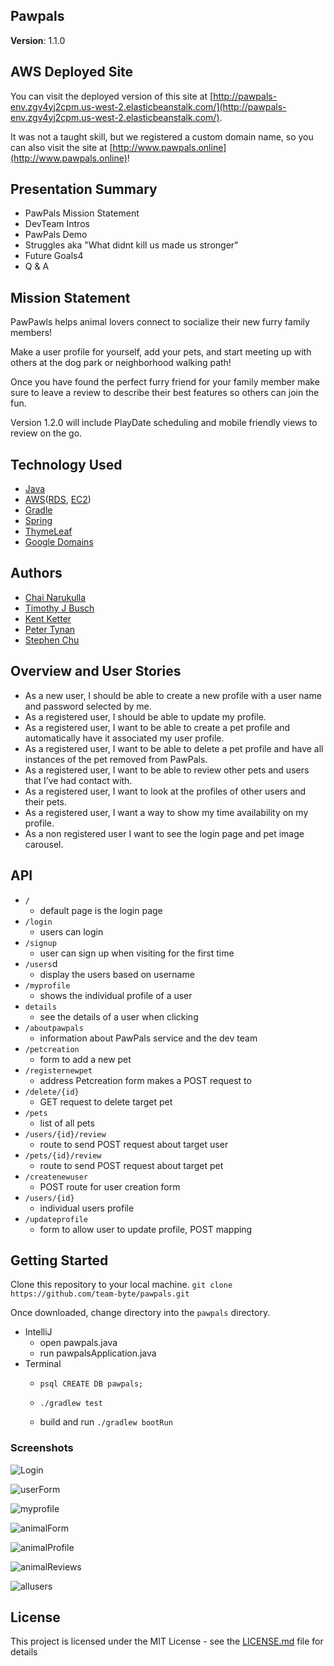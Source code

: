 ## Pawpals  
**Version**: 1.1.0

## AWS Deployed Site
You can visit the deployed version of this site at [http://pawpals-env.zgv4yj2cpm.us-west-2.elasticbeanstalk.com/](http://pawpals-env.zgv4yj2cpm.us-west-2.elasticbeanstalk.com/).

It was not a taught skill, but we registered a custom domain name, so you can also visit the site at [http://www.pawpals.online](http://www.pawpals.online)!

## Presentation Summary
- PawPals Mission Statement
- DevTeam Intros
- PawPals Demo
- Struggles aka "What didnt kill us made us stronger"
- Future Goals4
- Q & A

## Mission Statement
PawPawls helps animal lovers connect to socialize their new furry family members!

Make a user profile for yourself, add your pets, and start meeting up with others at the dog park or neighborhood walking path!

Once you have found the perfect furry friend for your family member make sure to leave a review to describe their best features so others can join the fun.

Version 1.2.0 will include PlayDate scheduling and mobile friendly views to review on the go.

## Technology Used
- [Java](https://go.java/index.html)
- [AWS](https://aws.amazon.com/)([RDS](https://aws.amazon.com/rds/), [EC2](https://aws.amazon.com/ec2/))
- [Gradle](https://docs.gradle.org/current/userguide/userguide.html)
- [Spring](https://spring.io/)
- [ThymeLeaf](https://www.thymeleaf.org/documentation.html)
- [Google Domains](https://domains.google/#/)

## Authors 
- [Chai Narukulla](https://www.linkedin.com/in/chaitanya-narukulla/)
- [Timothy J Busch](https://www.linkedin.com/in/timothyjbusch/)
- [Kent Ketter](https://www.linkedin.com/in/kent-ketter/)
- [Peter Tynan](https://www.linkedin.com/in/petertynan/)
- [Stephen Chu](https://www.linkedin.com/in/stephenchu530/)

## Overview and User Stories

- As a new user, I should be able to create a new profile with a user name and password selected by me.
- As a registered user, I should be able to update my profile.
- As a registered user, I want to be able to create a pet profile and automatically have it associated my user profile.
- As a registered user, I want to be able to delete a pet profile and have all instances of the pet removed from PawPals.
- As a registered user, I want to be able to review other pets and users that I’ve had contact with.
- As a registered user, I want to look at the profiles of other users and their pets.
- As a registered user, I want a way to show my time availability on my profile.
- As a non registered user I want to see the login page and pet image carousel.

## API

- ```/```
    - default page is the login page
- ```/login```
    - users can login
- ```/signup```
    - user can sign up when visiting for the first time
- ```/users```d
    - display the users based on username
-  ```/myprofile```
    - shows the individual profile of a user
- ```details```
    - see the details of a user when clicking
- ```/aboutpawpals```
    - information about PawPals service and the dev team
- ```/petcreation```
    - form to add a new pet
- ```/registernewpet```
    - address Petcreation form makes a POST request to
- ```/delete/{id}```
    - GET request to delete target pet
- ```/pets```
    - list of all pets
- ```/users/{id}/review```
    - route to send POST request about target user
- ```/pets/{id}/review```
    - route to send POST request about target pet   
- ```/createnewuser```
    - POST route for user creation form
- ```/users/{id}```
    - individual users profile
- ```/updateprofile```
    - form to allow user to update profile, POST mapping
         
## Getting Started

Clone this repository to your local machine.
```git clone https://github.com/team-byte/pawpals.git```

Once downloaded, change directory into the `pawpals` directory.

- IntelliJ
    - open pawpals.java
    - run pawpalsApplication.java 
- Terminal
    - ```psql CREATE DB pawpals;```
    - ```./gradlew test```
    
    - build and run ```./gradlew bootRun```

### Screenshots
![Login](src/main/resources/Static/login.png)

![userForm](src/main/resources/Static/userForm.png)

![myprofile](src/main/resources/Static/myprofile.png)

![animalForm](src/main/resources/Static/animalForm.png)

![animalProfile](src/main/resources/Static/animalProfile.png)

![animalReviews](src/main/resources/Static/animalReviews.png)

![allusers](src/main/resources/Static/allusers.png)
## License

This project is licensed under the MIT License - see the [LICENSE.md](LICENSE.md) file for details
